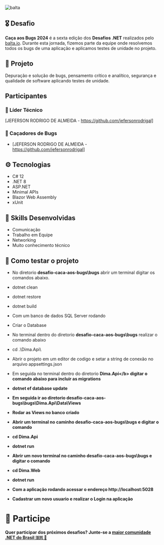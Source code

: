 ![balta](https://baltaio.blob.core.windows.net/static/images/dark/balta-logo.svg)

## 🎖️ Desafio
**Caça aos Bugs 2024** é a sexta edição dos **Desafios .NET** realizados pelo [balta.io](https://balta.io). Durante esta jornada, fizemos parte da equipe  onde resolvemos todos os bugs de uma aplicação e aplicamos testes de unidade no projeto.

## 📱 Projeto
Depuração e solução de bugs, pensamento crítico e analítico, segurança e qualidade de software aplicando testes de unidade.

## Participantes
### 🚀 Líder Técnico
[JEFERSON RODRIGO DE ALMEIDA - https://github.com/jefersonrodrigal]

### 👻 Caçadores de Bugs
* [JEFERSON RODRIGO DE ALMEIDA - https://github.com/jefersonrodrigal]

## ⚙️ Tecnologias
* C# 12
* .NET 8
* ASP.NET
* Minimal APIs
* Blazor Web Assembly
* xUnit

## 🥋 Skills Desenvolvidas
* Comunicação
* Trabalho em Equipe
* Networking
* Muito conhecimento técnico

## 🧪 Como testar o projeto

* No diretorio <b>desafio-caca-aos-bugs\bugs</b> abrir um terminal digitar os comandos abaixo.
* dotnet clean
* dotnet restore
* dotnet build

* Com um banco de dados SQL Server rodando
* Criar o Database

* No terminal dentro do diretorio <b>desafio-caca-aos-bugs\bugs</b> realizar o comando abaixo
* cd .\Dima.Api\
* Abrir o projeto em um editor de codigo e setar a string de conexão no arquivo appsettings.json
* Em seguida no terminal dentro do diretorio <b>Dima.Api\</b> digitar o comando abaixo para incluir as migrations
* dotnet ef database update
* Em seguida ir ao diretorio <b>desafio-caca-aos-bugs\bugs\Dima.Api\Data\Views</b>
* Rodar as Views no banco criado
* Abrir um terminal no caminho <b>desafio-caca-aos-bugs\bugs</b> e digitar o comando
* cd Dima.Api
* dotnet run

* Abrir um novo terminal no caminho <b>desafio-caca-aos-bugs\bugs</b> e digitar o comando
* cd Dima.Web
* dotnet run

* Com a aplicação rodando acessar o endereço <b>http://localhost:5028</b>
* Cadastrar um novo usuario e realizar o Login na aplicação

# 💜 Participe
Quer participar dos próximos desafios? Junte-se a [maior comunidade .NET do Brasil 🇧🇷 💜](https://balta.io/discord)
